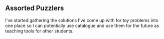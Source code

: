 ## Assorted Puzzlers

I've started gathering the solutions I've come up with for toy problems into one place so I can potentially use catalogue and use them for the future as teaching tools for other students.
